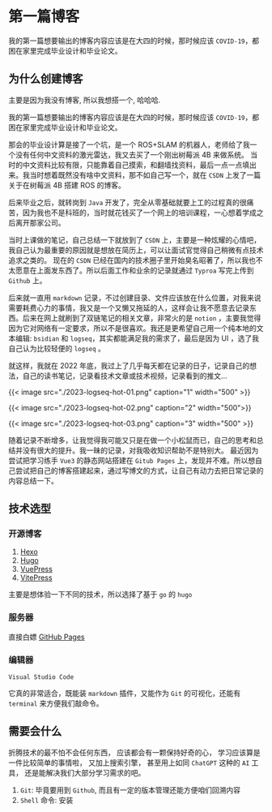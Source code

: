 # 第一篇博客


我的第一篇想要输出的博客内容应该是在大四的时候，那时候应该 `COVID-19`，都困在家里完成毕业设计和毕业论文。

<!--more-->

## 为什么创建博客

主要是因为我没有博客, 所以我想搭一个, 哈哈哈.

我的第一篇想要输出的博客内容应该是在大四的时候，那时候应该 `COVID-19`，都困在家里完成毕业设计和毕业论文。

那会的毕业设计算是接了一个坑，是一个 ROS+SLAM 的机器人，老师给了我一个没有任何中文资料的激光雷达，我又去买了一个刚出树莓派 4B 来做系统。
当时的中文资料比较有限，只能靠着自己摸索，和翻墙找资料，最后一点一点填出来。我当时想着既然没有啥中文资料，那不如自己写一个，就在 `CSDN` 上发了一篇关于在树莓派 4B 搭建 ROS 的博客。

后来毕业之后，就转岗到 `Java` 开发了，完全从零基础就要上工的过程真的很痛苦，因为我也不是科班的，当时就花钱买了一个网上的培训课程，一心想着学成之后离开那家公司。

当时上课做的笔记，自己总结一下就放到了 `CSDN` 上，主要是一种炫耀的心情吧，我自己认为最重要的原因就是想放在简历上，可以让面试官觉得自己稍微有点技术追求之类的。
现在的 `CSDN` 已经在国内的技术圈子里开始臭名昭著了，所以我也不太愿意在上面发东西了。所以后面工作和业余的记录就通过 `Typroa` 写完上传到 `Github` 上。

后来就一直用 `markdown` 记录，不过创建目录、文件应该放在什么位置，对我来说需要耗费心力的事情，我又是一个又懒又拖延的人，这样会让我不愿意去记录东西。后来在网上就刷到了双链笔记的相关文章，非常火的是 `notion` ，主要我觉得因为它对网络有一定要求，所以不是很喜欢。我还是更希望自己用一个纯本地的文本编辑: `bsidian` 和 `logseq`，其实都能满足我的需求了，最后是因为 UI ，选了我自己认为比较轻便的 `logseq` 。

就这样，我就在 2022 年底，我过上了几乎每天都在记录的日子，记录自己的想法，自己的读书笔记，记录看技术文章或技术视频，记录看到的推文...

{{< image src="./2023-logseq-hot-01.png" caption="1" width="500" >}}

{{< image src="./2023-logseq-hot-02.png" caption="2" width="500">}}

{{< image src="./2023-logseq-hot-03.png" caption="3" width="500" >}}

随着记录不断增多，让我觉得我可能又只是在做一个小松鼠而已，自己的思考和总结并没有很大的提升。我一昧的记录，对我吸收知识帮助不是特别大。
最近因为尝试把学习练手 `Vue3` 的静态网站搭建在 `Gitub Pages` 上，发现并不难。所以想自己尝试把自己的博客搭建起来，通过写博文的方式，让自己有动力去把日常记录的内容总结一下。

## 技术选型

### 开源博客

1. [Hexo](https://hexo.io/)
2. [Hugo](https://gohugo.io/)
3. [VuePress](https://vuepress.vuejs.org/)
4. [VitePress](https://vitepress.dev/)

主要是想体验一下不同的技术，所以选择了基于 `go` 的 `hugo`

### 服务器

直接白嫖 [GitHub Pages](https://pages.github.com/)

### 编辑器

`Visual Studio Code`

它真的非常适合，既能装 `markdown` 插件，又能作为 `Git` 的可视化，还能有 `terminal` 来方便我们敲命令。

## 需要会什么

折腾技术的最不怕不会任何东西， 应该都会有一颗保持好奇的心， 学习应该算是一件比较简单的事情啦， 又加上搜索引擎， 甚至用上如同 `ChatGPT` 这种的 `AI` 工具， 还是能解决我们大部分学习需求的吧。

1. `Git`: 毕竟要用到 `Github`, 而且有一定的版本管理还能方便咱们回溯内容
2. `Shell` 命令: 安装


